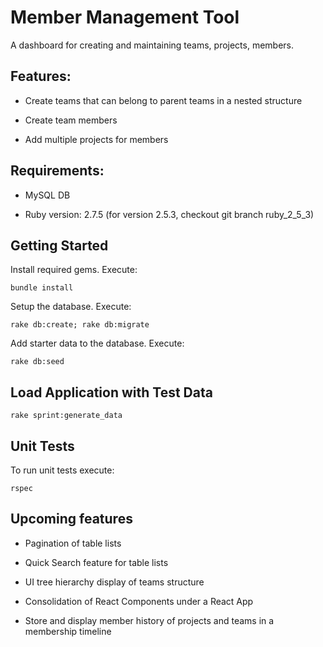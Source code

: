 # Member Management Tool

A dashboard for creating and maintaining teams, projects, members.

## Features:

* Create teams that can belong to parent teams in a nested structure

* Create team members

* Add multiple projects for members

## Requirements:

* MySQL DB

* Ruby version: 2.7.5 (for version 2.5.3, checkout git branch ruby_2_5_3)

## Getting Started

Install required gems. Execute:
```
bundle install
```
Setup the database. Execute:
```
rake db:create; rake db:migrate
```
Add starter data to the database. Execute:
```
rake db:seed
```

## Load Application with Test Data
```
rake sprint:generate_data
```

## Unit Tests

To run unit tests execute:
```
rspec
```

## Upcoming features

* Pagination of table lists

* Quick Search feature for table lists

* UI tree hierarchy display of teams structure

* Consolidation of React Components under a React App

* Store and display member history of projects and teams in a membership timeline
